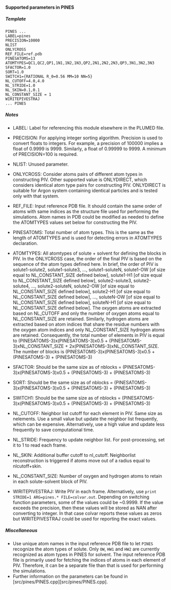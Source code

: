 #### Supported parameters in PINES

##### Template
```
PINES ... 
LABEL=pines             
PRECISION=10000        
NLIST                 
ONLYCROSS               
REF_FILE=ref.pdb       
PINESATOMS=13          
ATOMTYPES=QC1,QC2,QP1,1N1,1N2,1N3,QP2,2N1,2N2,2N3,QP3,3N1,3N2,3N3  
SFACTOR=1.0
SORT=1.0
SWITCH1={RATIONAL R_0=0.56 MM=10 NN=5}
NL_CUTOFF=4.0,4.0
NL_STRIDE=1.0
NL_SKIN=0.1,0.1
NL_CONSTANT_SIZE = 1
WIRITEPIVESTRAJ 
... PINES
```

##### Notes
- LABEL:
Label for referencing this module elsewhere in the PLUMED file.
  
- PRECISION: For applying integer sorting algorithm. Precision is used to convert floats to integers. For example, a precision of 100000 implies a float of 0.9999 is 9999. Similarly, a float of 0.99999 to 9999. A minimum of PRECISION=100 is required.
  
- NLIST: Unused parameter.
  
- ONLYCROSS: Consider atoms pairs of different atom types in constructing PIV. Other supported value is ONLYDIRECT, which considers identical atom type pairs for constructing PIV. ONLYDIRECT is suitable for Argon system containing identical particles and is tested only with that system.
  
- REF_FILE: Input reference PDB file. It should contain the same order of atoms with same indices as the structure file used for performing the simulations. Atom names in PDB could be modified as needed to define the ATOMTYPES values set below for constructing the PIV.
  
- PINESATOMS: Total number of atom types. This is the same as the length of ATOMTYPES and is used for detecting errors in ATOMTYPES declaration.
  
- ATOMTYPES: All atomtypes of solute + solvent for defining the blocks in PIV. In the ONLYCROSS case, the order of the final PIV is based on the sequence of the atom types defined here. In brief, the order of PIV is solute1-solute2, solute1-solute3, ..., solute1-soluteN, solute1-OW [of size equal to NL_CONSTANT_SIZE defined below], solute1-H1 [of size equal to NL_CONSTANT_SIZE defined below], solute2-solute3, solute2-solute4, ..., solute2-soluteN, solute2-OW [of size equal to NL_CONSTANT_SIZE defined below], solute2-H1 [of size equal to NL_CONSTANT_SIZE defined below], ..., soluteN-OW [of size equal to NL_CONSTANT_SIZE defined below], soluteN-H1 [of size equal to NL_CONSTANT_SIZE defined below]. The oxygen atoms are extracted based on NL_CUTOFF and only the number of oxygen atoms equal to NL_CONSTANT_SIZE are retained. Similarly, hydrogen atoms are extracted based on atom indices that share the residue numbers with the oxygen atom indices and only NL_CONSTANT_SIZE hydrogen atoms are retained. Consequently, the total number of elements in PIV is equal to (PINESATOMS-3)x(PINESATOMS-3)x0.5 + (PINESATOMS-3)xNL_CONSTANT_SIZE + 2x(PINESATOMS-3)xNL_CONSTANT_SIZE. The number of blocks is (PINESATOMS-3)x(PINESATOMS-3)x0.5 + (PINESATOMS-3) + (PINESATOMS-3)
  
- SFACTOR: Should be the same size as of nblocks = (PINESATOMS-3)x(PINESATOMS-3)x0.5 + (PINESATOMS-3) + (PINESATOMS-3)
  
- SORT: Should be the same size as of nblocks = (PINESATOMS-3)x(PINESATOMS-3)x0.5 + (PINESATOMS-3) + (PINESATOMS-3) 
  
- SWITCH1: Should be the same size as of nblocks = (PINESATOMS-3)x(PINESATOMS-3)x0.5 + (PINESATOMS-3) + (PINESATOMS-3)
  
- NL_CUTOFF: Neighbor list cutoff for each element in PIV. Same size as nelements. Use a small value but update the neighbor list frequently, which can be expensive. Alternatively, use a high value and update less frequently to save computational time.
  
- NL_STRIDE: Frequency to update neighbor list. For post-processing, set it to 1 to read each frame.
  
- NL_SKIN: Additional buffer cutoff to nl_cutoff. Neighborlist reconstruction is triggered if atoms move out of a radius equal to nlcutoff+skin.
  
- NL_CONSTANT_SIZE: Number of oxygen and hydrogen atoms to retain in each solute-solvent block of PIV.
  
- WIRITEPIVESTRAJ: Write PIV in each frame. Alternatively, use `print STRIDE=1 ARG=pines.* FILE=colvar.out`. Depending on switching function parameters, some of the values could be ~0.9999. If the value exceeds the precision, then these values will be stored as NAN after converting to integer. In that case colvar reports these values as zeros but WIRITEPIVESTRAJ could be used for reporting the exact values.

##### Miscellaneous

- Use unique atom names in the input reference PDB file to let `PINES` recognize the atom types of solute. Only `OW`, `HW1` and `HW2` are currently recognized as atom types in PINES for solvent. The input reference PDB file is primarily used for fetching the indices of atoms in each element of PIV. Therefore, it can be a separate file than that is used for performing the simulations.
- Further information on the parameters can be found in [src/pines/PINES.cpp][src/pines/PINES.cpp].
